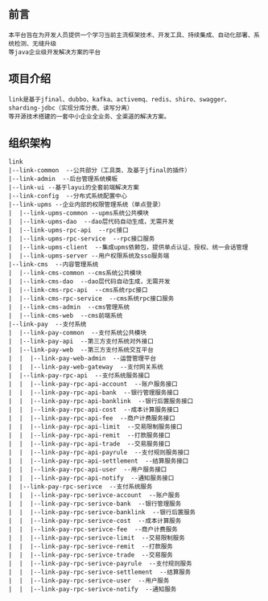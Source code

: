 ## 前言
    本平台旨在为开发人员提供一个学习当前主流框架技术、开发工具、持续集成、自动化部署、系统检测、无缝升级
    等java企业级开发解决方案的平台
## 项目介绍
    link是基于jfinal、dubbo、kafka、activemq、redis、shiro、swagger、sharding-jdbc（实现分库分表、读写分离）
    等开源技术搭建的一套中小企业全业务、全渠道的解决方案。
## 组织架构
    link
    |--link-common  --公共部分（工具类、及基于jfinal的插件）
    |--link-admin  --后台管理系统模板
    |--link-ui --基于layui的全套前端解决方案
    |--link-config  --分布式系统配置中心
    |--link-upms --企业内部的权限管理系统（单点登录）
    |  |--link-upms-common --upms系统公共模块
    |  |--link-upms-dao  --dao层代码自动生成，无需开发
    |  |--link-upms-rpc-api  --rpc接口
    |  |--link-upms-rpc-service  --rpc接口服务
    |  |--link-upms-client  --集成upms依赖包，提供单点认证、授权、统一会话管理
    |  |--link-upms-server --用户权限系统及sso服务端
    |--link-cms  --内容管理系统
    |  |--link-cms-common --cms系统公共模块
    |  |--link-cms-dao  --dao层代码自动生成，无需开发
    |  |--link-cms-rpc-api  --cms系统rpc接口
    |  |--link-cms-rpc-service  --cms系统rpc接口服务
    |  |--link-cms-admin  --cms管理系统
    |  |--link-cms-web  --cms前端系统
    |--link-pay  --支付系统
    |  |--link-pay-common  --支付系统公共模块
    |  |--link-pay-api  --第三方支付系统对外接口
    |  |--link-pay-web  --第三方支付系统交互平台
    |  |  |--link-pay-web-admin  --运营管理平台
    |  |  |--link-pay-web-gateway  --支付网关系统
    |  |--link-pay-rpc-api  --支付系统服务接口
    |  |  |--link-pay-rpc-api-account  --账户服务接口
    |  |  |--link-pay-rpc-api-bank  --银行管理服务接口
    |  |  |--link-pay-rpc-api-banklink  --银行后置服务接口
    |  |  |--link-pay-rpc-api-cost  --成本计算服务接口
    |  |  |--link-pay-rpc-api-fee  --商户计费服务接口
    |  |  |--link-pay-rpc-api-limit  --交易限制服务接口
    |  |  |--link-pay-rpc-api-remit  --打款服务接口
    |  |  |--link-pay-rpc-api-trade  --交易服务接口
    |  |  |--link-pay-rpc-api-payrule  --支付规则服务接口
    |  |  |--link-pay-rpc-api-settlement  --结算服务接口
    |  |  |--link-pay-rpc-api-user  --用户服务接口
    |  |  |--link-pay-rpc-api-notify  --通知服务接口
    |  |--link-pay-rpc-serivce  --支付系统服务
    |  |  |--link-pay-rpc-serivce-account  --账户服务
    |  |  |--link-pay-rpc-serivce-bank  --银行管理服务
    |  |  |--link-pay-rpc-serivce-banklink  --银行后置服务
    |  |  |--link-pay-rpc-serivce-cost  --成本计算服务
    |  |  |--link-pay-rpc-serivce-fee  --商户计费服务
    |  |  |--link-pay-rpc-serivce-limit  --交易限制服务
    |  |  |--link-pay-rpc-serivce-remit  --打款服务
    |  |  |--link-pay-rpc-serivce-trade  --交易服务
    |  |  |--link-pay-rpc-serivce-payrule  --支付规则服务
    |  |  |--link-pay-rpc-serivce-settlement  --结算服务
    |  |  |--link-pay-rpc-serivce-user  --用户服务
    |  |  |--link-pay-rpc-serivce-notify  --通知服务
    